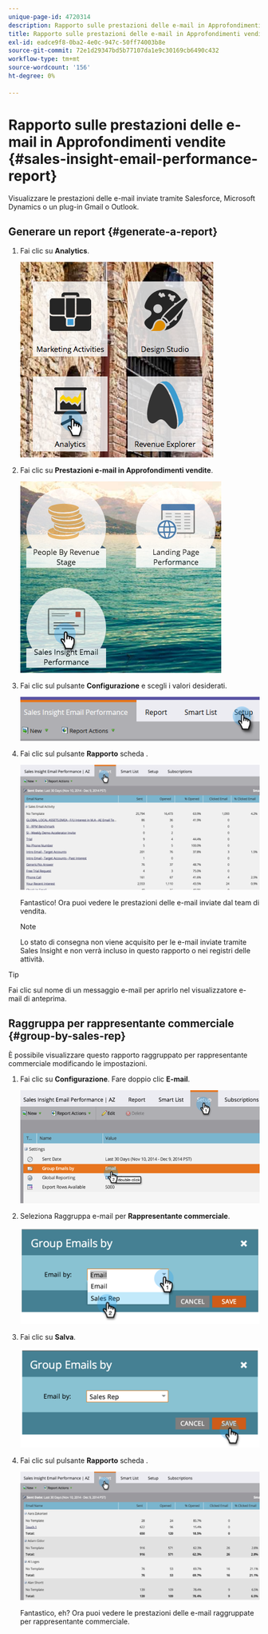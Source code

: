 ```yaml
---
unique-page-id: 4720314
description: Rapporto sulle prestazioni delle e-mail in Approfondimenti vendite - Documenti Marketo - Documentazione del prodotto
title: Rapporto sulle prestazioni delle e-mail in Approfondimenti vendite
exl-id: eadce9f8-0ba2-4e0c-947c-50ff74003b8e
source-git-commit: 72e1d29347bd5b77107da1e9c30169cb6490c432
workflow-type: tm+mt
source-wordcount: '156'
ht-degree: 0%

---
```


# Rapporto sulle prestazioni delle e-mail in Approfondimenti vendite {#sales-insight-email-performance-report}

Visualizzare le prestazioni delle e-mail inviate tramite Salesforce, Microsoft Dynamics o un plug-in Gmail o Outlook.

## Generare un report {#generate-a-report}

1. Fai clic su **Analytics**.

   ![](assets/mainnav-analyticshand-small.png)

1. Fai clic su **Prestazioni e-mail in Approfondimenti vendite**.

   ![](assets/analytics-salesemailreporthand.png)

1. Fai clic sul pulsante **Configurazione** e scegli i valori desiderati.

   ![](assets/three.png)

1. Fai clic sul pulsante **Rapporto** scheda .

   ![](assets/image2014-12-9-12-3a5-3a35.png)

   Fantastico! Ora puoi vedere le prestazioni delle e-mail inviate dal team di vendita.

   >[!NOTE]
   >
   >Lo stato di consegna non viene acquisito per le e-mail inviate tramite Sales Insight e non verrà incluso in questo rapporto o nei registri delle attività.

>[!TIP]
>
>Fai clic sul nome di un messaggio e-mail per aprirlo nel visualizzatore e-mail di anteprima.

## Raggruppa per rappresentante commerciale {#group-by-sales-rep}

È possibile visualizzare questo rapporto raggruppato per rappresentante commerciale modificando le impostazioni.

1. Fai clic su **Configurazione**. Fare doppio clic **E-mail**.

   ![](assets/image2014-12-9-12-3a12-3a19.png)

1. Seleziona Raggruppa e-mail per **Rappresentante commerciale**.

   ![](assets/image2014-12-9-12-3a16-3a42.png)

1. Fai clic su **Salva**.

   ![](assets/image2014-12-9-12-3a17-3a39.png)

1. Fai clic sul pulsante **Rapporto** scheda .

   ![](assets/image2014-12-9-12-3a19-3a7.png)

   Fantastico, eh? Ora puoi vedere le prestazioni delle e-mail raggruppate per rappresentante commerciale.
